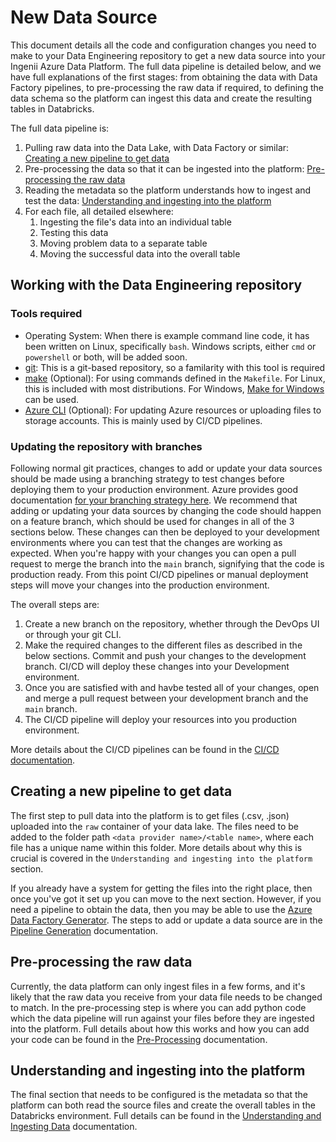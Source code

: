 # New Data Source

This document details all the code and configuration changes you need to make to your Data Engineering repository to get a new data source into your Ingenii Azure Data Platform. The full data pipeline is detailed below, and we have full explanations of the first stages: from obtaining the data with Data Factory pipelines, to pre-processing the raw data if required, to defining the data schema so the platform can ingest this data and create the resulting tables in Databricks.

The full data pipeline is:
1. Pulling raw data into the Data Lake, with Data Factory or similar: [Creating a new pipeline to get data](#creating-a-new-pipeline-to-get-data)
1. Pre-processing the data so that it can be ingested into the platform: [Pre-processing the raw data](#pre-processing-the-raw-data)
1. Reading the metadata so the platform understands how to ingest and test the data: [Understanding and ingesting into the platform](#understanding-and-ingesting-into-the-platform)
1. For each file, all detailed elsewhere:
   1. Ingesting the file's data into an individual table
   2. Testing this data
   3. Moving problem data to a separate table
   4. Moving the successful data into the overall table

## Working with the Data Engineering repository

### Tools required

- Operating System: When there is example command line code, it has been written on Linux, specifically `bash`. Windows scripts, either `cmd` or `powershell` or both, will be added soon.
- [git](https://git-scm.com/): This is a git-based repository, so a familarity with this tool is required
- [make](https://www.gnu.org/software/make/) (Optional): For using commands defined in the `Makefile`. For Linux, this is included with most distributions. For Windows, [Make for Windows](http://gnuwin32.sourceforge.net/packages/make.htm) can be used.
- [Azure CLI](https://docs.microsoft.com/en-us/cli/azure/) (Optional): For updating Azure resources or uploading files to storage accounts. This is mainly used by CI/CD pipelines.

### Updating the repository with branches

Following normal git practices, changes to add or update your data sources should be made using a branching strategy to test changes before deploying them to your production environment. Azure provides good documentation [for your branching strategy here](https://docs.microsoft.com/en-us/azure/devops/repos/git/git-branching-guidance?view=azure-devops).
We recommend that adding or updating your data sources by changing the code should happen on a feature branch, which should be used for changes in all of the 3 sections below. These changes can then be deployed to your development environments where you can test that the changes are working as expected. When you're happy with your changes you can open a pull request to merge the branch into the `main` branch, signifying that the code is production ready. From this point CI/CD pipelines or manual deployment steps will move your changes into the production environment.

The overall steps are:

1. Create a new branch on the repository, whether through the DevOps UI or through your git CLI.
1. Make the required changes to the different files as described in the below sections. Commit and push your changes to the development branch. CI/CD will deploy these changes into your Development environment.
1. Once you are satisfied with and havbe tested all of your changes, open and merge a pull request between your development branch and the `main` branch.
1. The CI/CD pipeline will deploy your resources into you production environment.

More details about the CI/CD pipelines can be found in the [CI/CD documentation](./CICD.md).

## Creating a new pipeline to get data

The first step to pull data into the platform is to get files (.csv, .json) uploaded into the `raw` container of your data lake. The files need to be added to the folder path `<data provider name>/<table name>`, where each file has a unique name within this folder. More details about why this is crucial is covered in the `Understanding and ingesting into the platform` section.

If you already have a system for getting the files into the right place, then once you've got it set up you can move to the next section. However, if you need a pipeline to obtain the data, then you may be able to use the [Azure Data Factory Generator](https://github.com/ingenii-solutions/azure-data-factory-generator). The steps to add or update a data source are in the [Pipeline Generation](./Pipeline_Generation.md) documentation.

## Pre-processing the raw data

Currently, the data platform can only ingest files in a few forms, and it's likely that the raw data you receive from your data file needs to be changed to match. In the pre-processing step is where you can add python code which the data pipeline will run against your files before they are ingested into the platform. Full details about how this works and how you can add your code can be found in the [Pre-Processing](./Pre-Process.md) documentation.

## Understanding and ingesting into the platform

The final section that needs to be configured is the metadata so that the platform can both read the source files and create the overall tables in the Databricks environment. Full details can be found in the [Understanding and Ingesting Data](./Understanding_and_Ingesting_Data.md) documentation.
